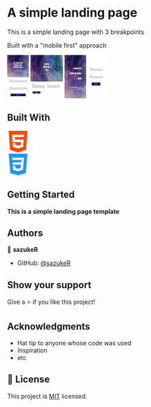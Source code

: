 # A simple landing page

This is a simple landing page with 3 breakpoints

Built with a "mobile first" approach

<img src="assets\MOBILE.png" width="50px" height="100px"> <img src="assets\TABLET.png" width="75px" height="100px"> <img src="assets\DESKTOP.png" width="100px" height="100px">

## Built With

<img src="assets\html-5.png" width="50px" height="50px"> <br/> <img src="assets\css-3.png" width="50px" height="50px">
## Getting Started

**This is a simple landing page template**

## Authors

👤 **sazukeR**

- GitHub: [@sazukeR](https://github.com/sazukeR)


## Show your support

Give a ⭐️ if you like this project!

## Acknowledgments

- Hat tip to anyone whose code was used
- Inspiration
- etc

## 📝 License

This project is [MIT](./MIT.md) licensed.
